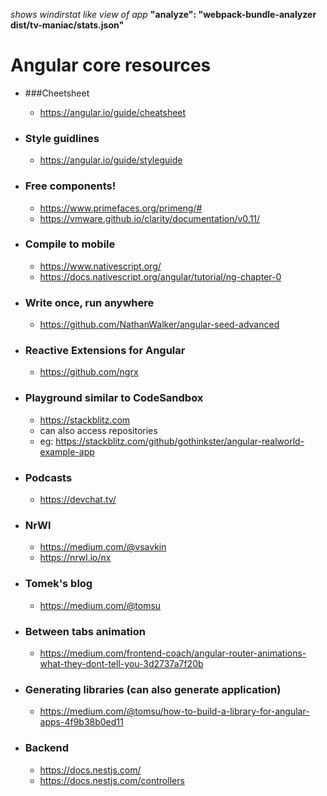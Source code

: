*shows windirstat like view of app*
    **"analyze": "webpack-bundle-analyzer dist/tv-maniac/stats.json"**
# Angular core resources
- ###Cheetsheet
  - https://angular.io/guide/cheatsheet
- ### Style guidlines  
  - https://angular.io/guide/styleguide
 - ### Free components!
   - https://www.primefaces.org/primeng/#
   - https://vmware.github.io/clarity/documentation/v0.11/
- ### Compile to mobile
  - https://www.nativescript.org/
  - https://docs.nativescript.org/angular/tutorial/ng-chapter-0
 - ### Write once, run anywhere
    - https://github.com/NathanWalker/angular-seed-advanced
- ### Reactive Extensions for Angular
    - https://github.com/ngrx
- ### Playground similar to CodeSandbox
    - https://stackblitz.com
    - can also access repositories
    - eg: https://stackblitz.com/github/gothinkster/angular-realworld-example-app
- ### Podcasts 
  - https://devchat.tv/
- ### NrWl
  - https://medium.com/@vsavkin
  - https://nrwl.io/nx
  
- ### Tomek's blog
  - https://medium.com/@tomsu
 - ### Between tabs animation
   - https://medium.com/frontend-coach/angular-router-animations-what-they-dont-tell-you-3d2737a7f20b
   
- ### Generating libraries (can also generate application)
   - https://medium.com/@tomsu/how-to-build-a-library-for-angular-apps-4f9b38b0ed11

- ### Backend 
  - https://docs.nestjs.com/
  - https://docs.nestjs.com/controllers
